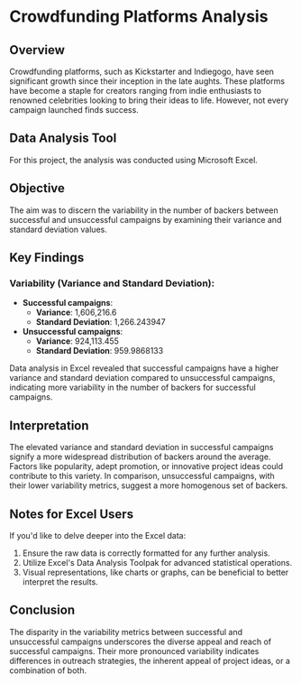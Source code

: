 # Crowdfunding Platforms Analysis

## Overview
Crowdfunding platforms, such as Kickstarter and Indiegogo, have seen significant growth since their inception in the late aughts. These platforms have become a staple for creators ranging from indie enthusiasts to renowned celebrities looking to bring their ideas to life. However, not every campaign launched finds success.

## Data Analysis Tool
For this project, the analysis was conducted using Microsoft Excel.

## Objective
The aim was to discern the variability in the number of backers between successful and unsuccessful campaigns by examining their variance and standard deviation values.

## Key Findings

### Variability (Variance and Standard Deviation):
- **Successful campaigns**:
  - **Variance**: 1,606,216.6
  - **Standard Deviation**: 1,266.243947
- **Unsuccessful campaigns**:
  - **Variance**: 924,113.455
  - **Standard Deviation**: 959.9868133

Data analysis in Excel revealed that successful campaigns have a higher variance and standard deviation compared to unsuccessful campaigns, indicating more variability in the number of backers for successful campaigns.

## Interpretation
The elevated variance and standard deviation in successful campaigns signify a more widespread distribution of backers around the average. Factors like popularity, adept promotion, or innovative project ideas could contribute to this variety. In comparison, unsuccessful campaigns, with their lower variability metrics, suggest a more homogenous set of backers.

## Notes for Excel Users
If you'd like to delve deeper into the Excel data:
1. Ensure the raw data is correctly formatted for any further analysis.
2. Utilize Excel's Data Analysis Toolpak for advanced statistical operations.
3. Visual representations, like charts or graphs, can be beneficial to better interpret the results.

## Conclusion
The disparity in the variability metrics between successful and unsuccessful campaigns underscores the diverse appeal and reach of successful campaigns. Their more pronounced variability indicates differences in outreach strategies, the inherent appeal of project ideas, or a combination of both.
